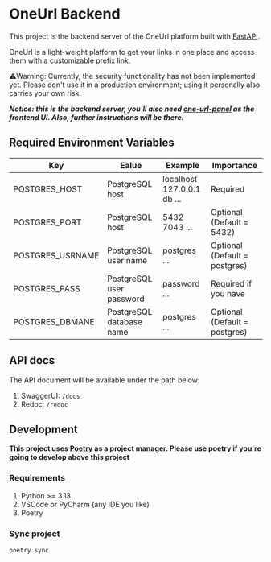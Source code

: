 # OneUrl Backend
This project is the backend server of the OneUrl platform built with [FastAPI](https://fastapi.tiangolo.com/).

OneUrl is a light-weight platform to get your links in one place and access them with a customizable prefix link.

⚠️Warning: Currently, the security functionality has not been implemented yet. Please don't use it in a production environment; using it personally also carries your own risk.

***Notice: this is the backend server, you'll also need [one-url-panel](https://github.com/Hammered-Dev/one-url-panel) as the frontend UI. Also, further instructions will be there.***
## Required Environment Variables
| Key | Ealue | Example | Importance |
| --- | --- | --- | --- |
| POSTGRES_HOST | PostgreSQL host | localhost  127.0.0.1  db  ...| Required |
| POSTGRES_PORT | PostgreSQL host | 5432  7043  ... | Optional (Default = 5432) |
| POSTGRES_USRNAME | PostgreSQL user name | postgres  ... | Optional (Default = postgres) |
| POSTGRES_PASS | PostgreSQL user password | password  ... | Required if you have |
| POSTGRES_DBMANE | PostgreSQL database name | postgres  ... | Optional (Default = postgres) |
## API docs
The API document will be available under the path below:
1. SwaggerUI: `/docs`
2. Redoc: `/redoc`
## Development
**This project uses [Poetry](https://python-poetry.org/) as a project manager. Please use poetry if you're going to develop above this project**
### Requirements
1. Python >= 3.13
2. VSCode or PyCharm (any IDE you like)
3. Poetry
### Sync project
```bash
poetry sync
```
